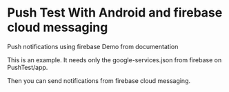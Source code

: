 # Push Test With Android and firebase cloud messaging
Push notifications using firebase Demo from documentation

This is an example. It needs only the google-services.json from firebase on PushTest/app.

Then you can send notifications from firebase cloud messaging.
